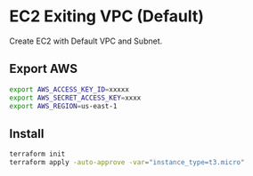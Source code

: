 # EC2 Exiting VPC (Default)

Create EC2 with Default VPC and Subnet.

## Export AWS

```bash
export AWS_ACCESS_KEY_ID=xxxxx
export AWS_SECRET_ACCESS_KEY=xxxx
export AWS_REGION=us-east-1
```

## Install

```bash
terraform init
terraform apply -auto-approve -var="instance_type=t3.micro"
```